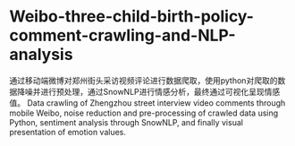 # Weibo-three-child-birth-policy-comment-crawling-and-NLP-analysis
通过移动端微博对郑州街头采访视频评论进行数据爬取，使用python对爬取的数据降噪并进行预处理，通过SnowNLP进行情感分析，最终通过可视化呈现情感值。
Data crawling of Zhengzhou street interview video comments through mobile Weibo, noise reduction and pre-processing of crawled data using Python, sentiment analysis through SnowNLP, and finally visual presentation of emotion values.
